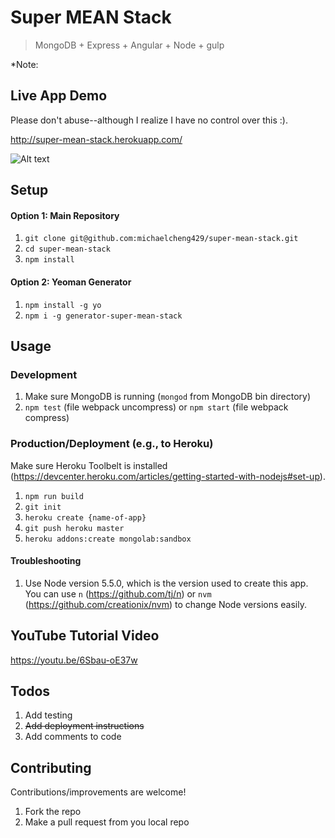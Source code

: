 # Super MEAN Stack
>  MongoDB + Express + Angular + Node + gulp

*Note: 

## Live App Demo

Please don't abuse--although I realize I have no control over this :).

http://super-mean-stack.herokuapp.com/

![Alt text](http://i288.photobucket.com/albums/ll175/michaelcheng429/Screen%20Shot%202016-02-02%20at%2011.10.48%20PM_zpsznagbxtb.png)

## Setup

#### Option 1: Main Repository
1. `git clone git@github.com:michaelcheng429/super-mean-stack.git`
2. `cd super-mean-stack`
3. `npm install`

#### Option 2: Yeoman Generator
1. `npm install -g yo`
2. `npm i -g generator-super-mean-stack`

## Usage

### Development
1. Make sure MongoDB is running (`mongod` from MongoDB bin directory)
2. `npm test` (file webpack uncompress) or `npm start` (file webpack compress) 

### Production/Deployment (e.g., to Heroku)

Make sure Heroku Toolbelt is installed (https://devcenter.heroku.com/articles/getting-started-with-nodejs#set-up).

1. `npm run build`
2. `git init`
3. `heroku create {name-of-app}`
4. `git push heroku master`
5. `heroku addons:create mongolab:sandbox`

#### Troubleshooting
1. Use Node version 5.5.0, which is the version used to create this app. You can use `n` (https://github.com/tj/n) or `nvm` (https://github.com/creationix/nvm) to change Node versions easily.

## YouTube Tutorial Video

https://youtu.be/6Sbau-oE37w

## Todos
1. Add testing
2. ~~Add deployment instructions~~
3. Add comments to code

## Contributing
Contributions/improvements are welcome!

1. Fork the repo
2. Make a pull request from you local repo